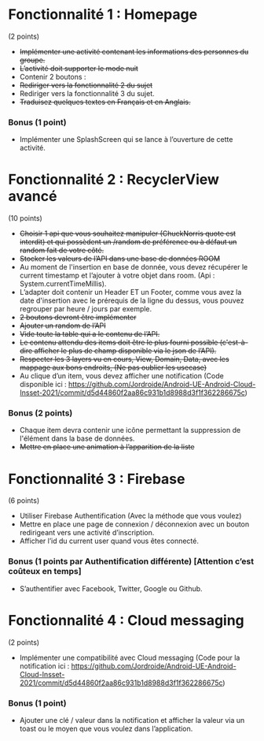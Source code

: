 # Fonctionnalité 1 : Homepage
(2 points)

- ~~Implémenter une activité contenant les informations des personnes du groupe.~~
- ~~L’activité doit supporter le mode nuit~~
- Contenir 2 boutons :
- ~~Rediriger vers la fonctionnalité 2 du sujet~~
- Rediriger vers la fonctionnalité 3 du sujet.
- ~~Traduisez quelques textes en Français et en Anglais.~~


### Bonus (1 point)
- Implémenter une SplashScreen qui se lance à l’ouverture de cette activité.

# Fonctionnalité 2 : RecyclerView avancé
(10 points)

- ~~Choisir 1 api que vous souhaitez manipuler (ChuckNorris quote est interdit) et qui possèdent un /random de préférence ou à défaut un random fait de votre côté.~~
- ~~Stocker les valeurs de l’API dans une base de données ROOM~~
- Au moment de l'insertion en base de donnée, vous devez récupérer le current timestamp et l’ajouter à votre objet dans room. (Api : System.currentTimeMillis).
- L’adapter doit contenir un Header ET un Footer, comme vous avez la date d'insertion avec le prérequis de la ligne du dessus, vous pouvez regrouper par heure / jours par exemple.
- ~~2 boutons devront être implémenter~~
- ~~Ajouter un random de l’API~~
- ~~Vide toute la table qui a le contenu de l’API.~~
- ~~Le contenu attendu des items doit être le plus fourni possible (c'est-à-dire afficher le plus de champ disponible via le json de l’API).~~
- ~~Respecter les 3 layers vu en cours, View, Domain, Data, avec les mappage aux bons endroits, (Ne pas oublier les usecase)~~
- Au clique d’un item, vous devez afficher une notification (Code disponible ici : https://github.com/Jordroide/Android-UE-Android-Cloud-Insset-2021/commit/d5d44860f2aa86c931b1d8988d3f1f362286675c)

### Bonus (2 points)
- Chaque item devra contenir une icône permettant la suppression de l'élément dans la base de données.
- ~~Mettre en place une animation à l’apparition de la liste~~



# Fonctionnalité 3 : Firebase
(6 points)

- Utiliser Firebase Authentification (Avec la méthode que vous voulez)
- Mettre en place une page de connexion / déconnexion avec un bouton redirigeant vers une activité d’inscription.
- Afficher l’id du current user quand vous êtes connecté.

### Bonus (1 points par Authentification différente) [Attention c’est coûteux en temps]
- S’authentifier avec Facebook, Twitter, Google ou Github.

# Fonctionnalité 4 : Cloud messaging
(2 points)

- Implémenter une compatibilité avec Cloud messaging (Code pour la notification ici : https://github.com/Jordroide/Android-UE-Android-Cloud-Insset-2021/commit/d5d44860f2aa86c931b1d8988d3f1f362286675c)

### Bonus (1 point)
- Ajouter une clé / valeur dans la notification et afficher la valeur via un toast ou le moyen que vous voulez dans l’application.
